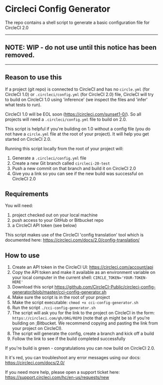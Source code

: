 # Circleci Config Generator

The repo contains a shell script to generate a basic configuration file for CircleCI 2.0

---

## NOTE: WIP - do not use until this notice has been removed.

---

## Reason to use this

If a project (git repo) is connected to CircleCI and has no `circle.yml` (for CircleCI 1.0) or `.circleci/config.yml` (for CircleCI 2.0) file, CircleCI will try to build on CircleCI 1.0 using 'inference' (we inspect the files and 'infer' what tests to run).

CircleCI 1.0 will be EOL soon (https://circleci.com/sunset1-0/). So all projects will need a `.circleci/config.yml` file to build on 2.0.

This script is helpful if you're building on 1.0 without a config file (you do not have a `circle.yml` file at the root of your project). It will help you get started on CircleCI 2.0.

Running this script locally from the root of your project will:

1. Generate a `.circleci/config.yml` file
2. Create a new Git branch called `circleci-20-test`
3. Push a new commit on that branch and build it on CircleCI 2.0
4. Give you a link so you can see if the new build was successful on CircleCI 2.0

## Requirements

You will need:

1. project checked out on your local machine
2. push access to your GitHub or Bitbucket repo
3. a CircleCI API token (see below)

This script makes use of the CircleCI 'config translation' tool which is documented here:
https://circleci.com/docs/2.0/config-translation/

## How to use

1. Create an API token in the CircleCI UI: https://circleci.com/account/api
2. Copy the API token and make it available as an environment variable on your local computer in the current shell: `CIRCLE_TOKEN='YOUR-TOKEN-HERE'`
3. Download this script https://github.com/CircleCI-Public/circleci-config-generator/blob/master/cci-config-generator.sh
4. Make sure the script is in the root of your project
5. Make the script executable: `chmod +x cci-config-generator.sh`
6. Run the script `./cci-config-generator.sh`
7. The script will ask you for the link to the project on CircleCI in the form: `https://circleci.com/gh/ORG/REPO` (note that `gh` might be `bb` if you're building on ;Bitbucket. We recommend copying and pasting the link from your project on CircleCI).
8. The script will generate the config, create a branch and kick off a build
9. Follow the link to see if the build completed successfully

If you're build is green - congratulations you can now build on CircleCI 2.0.

It it's red, you can troubleshoot any error messages using our docs: https://circleci.com/docs/2.0/

If you need more help, please open a support ticket here: https://support.circleci.com/hc/en-us/requests/new

